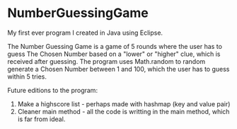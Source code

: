# NumberGuessingGame
My first ever program I created in Java using Eclipse.

The Number Guessing Game is a game of 5 rounds where the user has to guess The Chosen Number based on a "lower" or "higher" clue, which is received after guessing. The program uses Math.random to random generate a Chosen Number between 1 and 100, which the user has to guess within 5 tries.

Future editions to the program:

1. Make a highscore list - perhaps made with hashmap (key and value pair)
2. Cleaner main method - all the code is writting in the main method, which is far from ideal.
